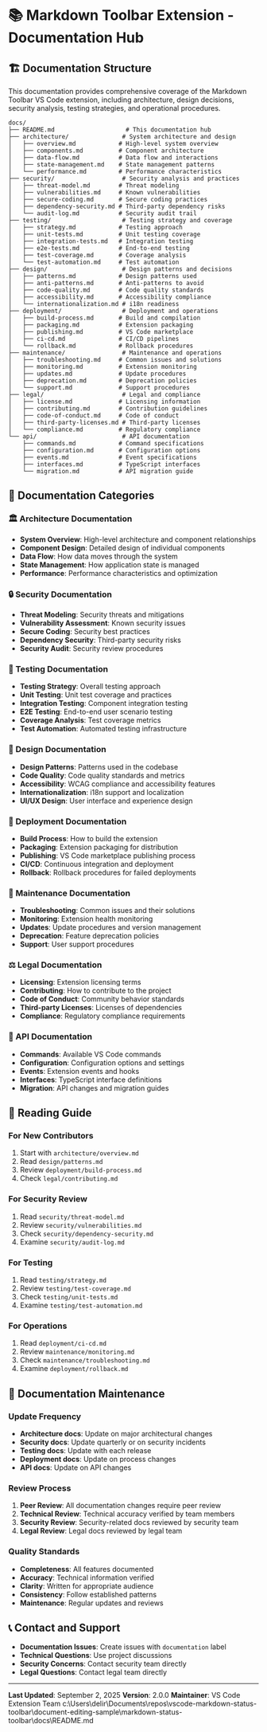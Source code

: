 # 📚 Markdown Toolbar Extension - Documentation Hub

## 🏗️ Documentation Structure

This documentation provides comprehensive coverage of the Markdown Toolbar VS Code extension, including architecture, design decisions, security analysis, testing strategies, and operational procedures.

```
docs/
├── README.md                    # This documentation hub
├── architecture/               # System architecture and design
│   ├── overview.md            # High-level system overview
│   ├── components.md          # Component architecture
│   ├── data-flow.md           # Data flow and interactions
│   ├── state-management.md    # State management patterns
│   └── performance.md         # Performance characteristics
├── security/                   # Security analysis and practices
│   ├── threat-model.md        # Threat modeling
│   ├── vulnerabilities.md     # Known vulnerabilities
│   ├── secure-coding.md       # Secure coding practices
│   ├── dependency-security.md # Third-party dependency risks
│   └── audit-log.md           # Security audit trail
├── testing/                    # Testing strategy and coverage
│   ├── strategy.md            # Testing approach
│   ├── unit-tests.md          # Unit testing coverage
│   ├── integration-tests.md   # Integration testing
│   ├── e2e-tests.md           # End-to-end testing
│   ├── test-coverage.md       # Coverage analysis
│   └── test-automation.md     # Test automation
├── design/                     # Design patterns and decisions
│   ├── patterns.md            # Design patterns used
│   ├── anti-patterns.md       # Anti-patterns to avoid
│   ├── code-quality.md        # Code quality standards
│   ├── accessibility.md       # Accessibility compliance
│   └── internationalization.md # i18n readiness
├── deployment/                 # Deployment and operations
│   ├── build-process.md       # Build and compilation
│   ├── packaging.md           # Extension packaging
│   ├── publishing.md          # VS Code marketplace
│   ├── ci-cd.md               # CI/CD pipelines
│   └── rollback.md            # Rollback procedures
├── maintenance/                # Maintenance and operations
│   ├── troubleshooting.md     # Common issues and solutions
│   ├── monitoring.md          # Extension monitoring
│   ├── updates.md             # Update procedures
│   ├── deprecation.md         # Deprecation policies
│   └── support.md             # Support procedures
├── legal/                      # Legal and compliance
│   ├── license.md             # Licensing information
│   ├── contributing.md        # Contribution guidelines
│   ├── code-of-conduct.md     # Code of conduct
│   ├── third-party-licenses.md # Third-party licenses
│   └── compliance.md          # Regulatory compliance
└── api/                        # API documentation
    ├── commands.md            # Command specifications
    ├── configuration.md       # Configuration options
    ├── events.md              # Event specifications
    ├── interfaces.md          # TypeScript interfaces
    └── migration.md           # API migration guide
```

## 🎯 Documentation Categories

### 🏛️ Architecture Documentation
- **System Overview**: High-level architecture and component relationships
- **Component Design**: Detailed design of individual components
- **Data Flow**: How data moves through the system
- **State Management**: How application state is managed
- **Performance**: Performance characteristics and optimization

### 🔒 Security Documentation
- **Threat Modeling**: Security threats and mitigations
- **Vulnerability Assessment**: Known security issues
- **Secure Coding**: Security best practices
- **Dependency Security**: Third-party security risks
- **Security Audit**: Security review procedures

### 🧪 Testing Documentation
- **Testing Strategy**: Overall testing approach
- **Unit Testing**: Unit test coverage and practices
- **Integration Testing**: Component integration testing
- **E2E Testing**: End-to-end user scenario testing
- **Coverage Analysis**: Test coverage metrics
- **Test Automation**: Automated testing infrastructure

### 🎨 Design Documentation
- **Design Patterns**: Patterns used in the codebase
- **Code Quality**: Code quality standards and metrics
- **Accessibility**: WCAG compliance and accessibility features
- **Internationalization**: i18n support and localization
- **UI/UX Design**: User interface and experience design

### 🚀 Deployment Documentation
- **Build Process**: How to build the extension
- **Packaging**: Extension packaging for distribution
- **Publishing**: VS Code marketplace publishing process
- **CI/CD**: Continuous integration and deployment
- **Rollback**: Rollback procedures for failed deployments

### 🔧 Maintenance Documentation
- **Troubleshooting**: Common issues and their solutions
- **Monitoring**: Extension health monitoring
- **Updates**: Update procedures and version management
- **Deprecation**: Feature deprecation policies
- **Support**: User support procedures

### ⚖️ Legal Documentation
- **Licensing**: Extension licensing terms
- **Contributing**: How to contribute to the project
- **Code of Conduct**: Community behavior standards
- **Third-party Licenses**: Licenses of dependencies
- **Compliance**: Regulatory compliance requirements

### 🔌 API Documentation
- **Commands**: Available VS Code commands
- **Configuration**: Configuration options and settings
- **Events**: Extension events and hooks
- **Interfaces**: TypeScript interface definitions
- **Migration**: API changes and migration guides

## 📖 Reading Guide

### For New Contributors
1. Start with `architecture/overview.md`
2. Read `design/patterns.md`
3. Review `deployment/build-process.md`
4. Check `legal/contributing.md`

### For Security Review
1. Read `security/threat-model.md`
2. Review `security/vulnerabilities.md`
3. Check `security/dependency-security.md`
4. Examine `security/audit-log.md`

### For Testing
1. Read `testing/strategy.md`
2. Review `testing/test-coverage.md`
3. Check `testing/unit-tests.md`
4. Examine `testing/test-automation.md`

### For Operations
1. Read `deployment/ci-cd.md`
2. Review `maintenance/monitoring.md`
3. Check `maintenance/troubleshooting.md`
4. Examine `deployment/rollback.md`

## 🔄 Documentation Maintenance

### Update Frequency
- **Architecture docs**: Update on major architectural changes
- **Security docs**: Update quarterly or on security incidents
- **Testing docs**: Update with each release
- **Deployment docs**: Update on process changes
- **API docs**: Update on API changes

### Review Process
1. **Peer Review**: All documentation changes require peer review
2. **Technical Review**: Technical accuracy verified by team members
3. **Security Review**: Security-related docs reviewed by security team
4. **Legal Review**: Legal docs reviewed by legal team

### Quality Standards
- **Completeness**: All features documented
- **Accuracy**: Technical information verified
- **Clarity**: Written for appropriate audience
- **Consistency**: Follow established patterns
- **Maintenance**: Regular updates and reviews

## 📞 Contact and Support

- **Documentation Issues**: Create issues with `documentation` label
- **Technical Questions**: Use project discussions
- **Security Concerns**: Contact security team directly
- **Legal Questions**: Contact legal team directly

---

**Last Updated**: September 2, 2025
**Version**: 2.0.0
**Maintainer**: VS Code Extension Team</content>
<parameter name="filePath">c:\Users\delir\Documents\repos\vscode-markdown-status-toolbar\document-editing-sample\markdown-status-toolbar\docs\README.md
